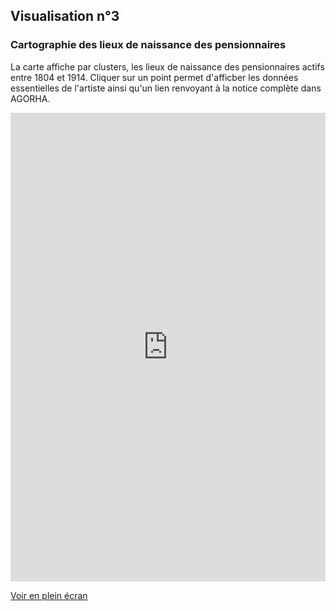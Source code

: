 ## Visualisation n°3
### Cartographie des lieux de naissance des pensionnaires

La carte affiche par clusters, les lieux de naissance des pensionnaires actifs entre 1804 et 1914. Cliquer sur un point permet d'afficber les données essentielles de l'artiste ainsi qu'un lien renvoyant à la notice complète dans AGORHA.

<iframe width="100%" height="750px" frameBorder="0" allowfullscreen src="https://umap.openstreetmap.fr/fr/map/lieu-de-naissance-des-246-pensionnaires-a-la-villa_308375?scaleControl=false&miniMap=false&scrollWheelZoom=true&zoomControl=true&allowEdit=false&moreControl=true&searchControl=true&tilelayersControl=null&embedControl=null&datalayersControl=true&onLoadPanel=undefined&captionBar=false&fullscreenControl=false"></iframe><p><a href="https://umap.openstreetmap.fr/fr/map/lieu-de-naissance-des-246-pensionnaires-a-la-villa_308375">Voir en plein écran</a></p>

